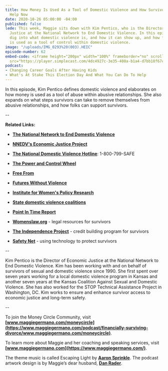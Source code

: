 ```yaml
---
title: How Money Is Used As a Tool of Domestic Violence and How Survivors Can Get
  Help Now
date: 2020-10-26 05:00:00 -04:00
published: false
lede: This week, Maggie sits down with Kim Pentico, who is the Director of Economic
  Justice at the National Network to End Domestic Violence. In this episode, they
  dig into what domestic violence is, and how it can show up, and how financial abuse
  is used as a tool of control within domestic violence.
image: "/uploads/IMG_0293%20(003).HEIC"
episode-number: 62
embed-code: <iframe height="200px" width="100%" frameborder="no" scrolling="no" seamless
  src="https://player.simplecast.com/4dc4927c-3e35-408a-b1a4-d7bb18f67c9f?dark=false"></iframe>
podcast:
- Changing Career Goals After Having Kids
- What's At Stake This Election Day And What You Can Do To Help
---
```


In this episode, Kim Pentico defines domestic violence and elaborates on how money is used as a tool of abuse within abusive relationships. She also expands on what steps survivors can take to remove themselves from abusive relationships, and how folks can support survivors.

--

**Related Links:**

* **[The National Network to End Domestic Violence](https://nnedv.org/)**

* **[NNEDV's Economic Justice Project](https://nnedv.org/content/economic-justice/)**

* **[The National Domestic Violence Hotline](https://www.thehotline.org/)**: 1-800-799-SAFE

* **[The Power and Control Wheel](http://www.ncdsv.org/images/PowerControlwheelNOSHADING.pdf)**

* **[Free From](https://www.freefrom.org/)**

* **[Futures Without Violence](https://www.futureswithoutviolence.org/)**

* **[Institute for Women's Policy Research](https://iwpr.org/)**

* **[State domestic violence coalitions](https://nnedv.org/content/state-u-s-territory-coalitions/)**

* **[Point In Time Report](https://nnedv.org/wp-content/uploads/2020/08/Library_Policy_PIT-Count-DV-Fact-Sheet.pdf)**

* **[Womenslaw.org](https://www.womenslaw.org/)** - legal resources for survivors

* **[The Independence Project](https://nnedv.org/content/independence-project/)** - credit building program for survivors

* **[Safety Net](https://nnedv.org/content/technology-safety/)** - using technology to protect survivors

--

Kim Pentico is the Director of Economic Justice at the National Network to End Domestic Violence. Kim has been working with and on behalf of survivors of sexual and domestic violence since 1990. She first spent over seven years working for a local domestic violence program in Kansas and another seven years at the Kansas Coalition Against Sexual and Domestic Violence. She has also worked for the STOP Technical Assistance Project in Washington, DC. Kim works to ensure and enhance survivor access to economic justice and long-term safety.

--

To join the Money Circle Community, visit **[www.maggiegermano.com/moneycircle](https://www.maggiegermano.com/podcast/financially-surviving-divorce/www.maggiegermano.com/moneycircle)**.

To learn more about Maggie and her coaching and speaking services, visit **[www.maggiegermano.com](https://www.maggiegermano.com/)**.

The theme music is called Escaping Light by **[Aaron Sprinkle](http://aaronsprinklemusic.com/)**. The podcast artwork design is by Maggie’s dear husband, **[Dan Rader](https://danrdesign.com/)**.